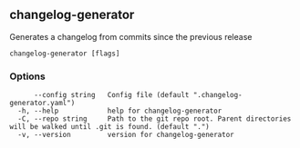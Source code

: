 ## changelog-generator

Generates a changelog from commits since the previous release

```
changelog-generator [flags]
```

### Options

```
      --config string   Config file (default ".changelog-generator.yaml")
  -h, --help            help for changelog-generator
  -C, --repo string     Path to the git repo root. Parent directories will be walked until .git is found. (default ".")
  -v, --version         version for changelog-generator
```

